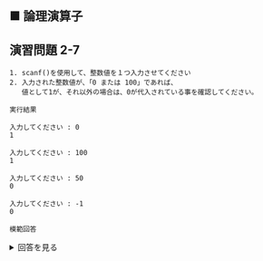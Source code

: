 ## ■ 論理演算子

## 演習問題 2-7

```
1. scanf()を使用して、整数値を１つ入力させてください
2. 入力された整数値が、「0 または 100」であれば、
   値として1が、それ以外の場合は、0が代入されている事を確認してください。
```

`実行結果`

```
入力してください : 0
1

入力してください : 100
1

入力してください : 50
0

入力してください : -1
0
```

`模範回答`
<details>
<summary>回答を見る</summary>

```c
#include <stdio.h>

main()
{
    int input = 0;
    int n = 0;

    printf("入力してください : ");
    scanf("%d", &input);

    n = (0 == input) || (input == 100);
    printf("%d\n", n);
}
```
</details>
